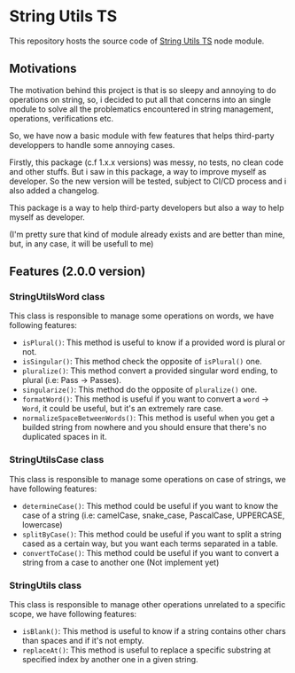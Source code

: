 # String Utils TS

This repository hosts the source code of [String Utils TS](https://www.npmjs.com/package/string-utils-ts) node module.

## Motivations

The motivation behind this project is that is so sleepy and annoying to do operations on string, so, i decided to put all that concerns into an single module to solve all the problematics encountered in string management, operations, verifications etc.

So, we have now a basic module with few features that helps third-party developpers to handle some annoying cases.

Firstly, this package (c.f 1.x.x versions) was messy, no tests, no clean code and other stuffs. But i saw in this package, a way to improve myself as developer. So the new version will be tested, subject to CI/CD process and i also added a changelog.

This package is a way to help third-party developers but also a way to help myself as developer.

(I'm pretty sure that kind of module already exists and are better than mine, but, in any case, it will be usefull to me)

## Features (2.0.0 version)

### StringUtilsWord class

This class is responsible to manage some operations on words, we have following features:

- `isPlural()`: This method is useful to know if a provided word is plural or not.
- `isSingular()`: This method check the opposite of `isPlural()` one.
- `pluralize()`: This method convert a provided singular word ending, to plural (i.e: Pass -> Passes).
- `singularize()`: This method do the opposite of `pluralize()` one.
- `formatWord()`: This method is useful if you want to convert a `word` -> `Word`, it could be useful, but it's an extremely rare case.
- `normalizeSpaceBetweenWords()`: This method is useful when you get a builded string from nowhere and you should ensure that there's no duplicated spaces in it.

### StringUtilsCase class

This class is responsible to manage some operations on case of strings, we have following features:

- `determineCase()`: This method could be useful if you want to know the case of a string (i.e: camelCase, snake_case, PascalCase, UPPERCASE, lowercase)
- `splitByCase()`: This method could be useful if you want to split a string cased as a certain way, but you want each terms separated in a table.
- `convertToCase()`: This method could be useful if you want to convert a string from a case to another one (Not implement yet)

### StringUtils class

This class is responsible to manage other operations unrelated to a specific scope, we have following features:

- `isBlank()`: This method is useful to know if a string contains other chars than spaces and if it's not empty.
- `replaceAt()`: This method is useful to replace a specific substring at specified index by another one in a given string.
